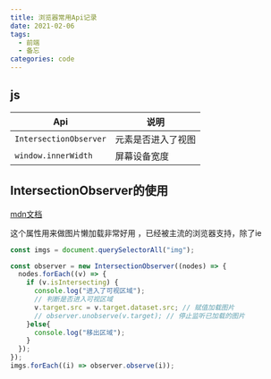 ```yaml
---
title: 浏览器常用Api记录
date: 2021-02-06
tags:
  - 前端
  - 备忘
categories: code
---
```


## js

| Api                    | 说明               |
| ---------------------- | ------------------ |
| `IntersectionObserver` | 元素是否进入了视图 |
| `window.innerWidth`    | 屏幕设备宽度       |


## IntersectionObserver的使用
[mdn文档](https://developer.mozilla.org/zh-CN/docs/Web/API/IntersectionObserver)

这个属性用来做图片懒加载非常好用 ，已经被主流的浏览器支持，除了ie

```js
const imgs = document.querySelectorAll("img");

const observer = new IntersectionObserver((nodes) => {
  nodes.forEach((v) => {
    if (v.isIntersecting) {
      console.log("进入了可视区域");
      // 判断是否进入可视区域
      v.target.src = v.target.dataset.src; // 赋值加载图片
      // observer.unobserve(v.target); // 停止监听已加载的图片
    }else{
      console.log("移出区域");
    }
  });
});
imgs.forEach((i) => observer.observe(i));
```